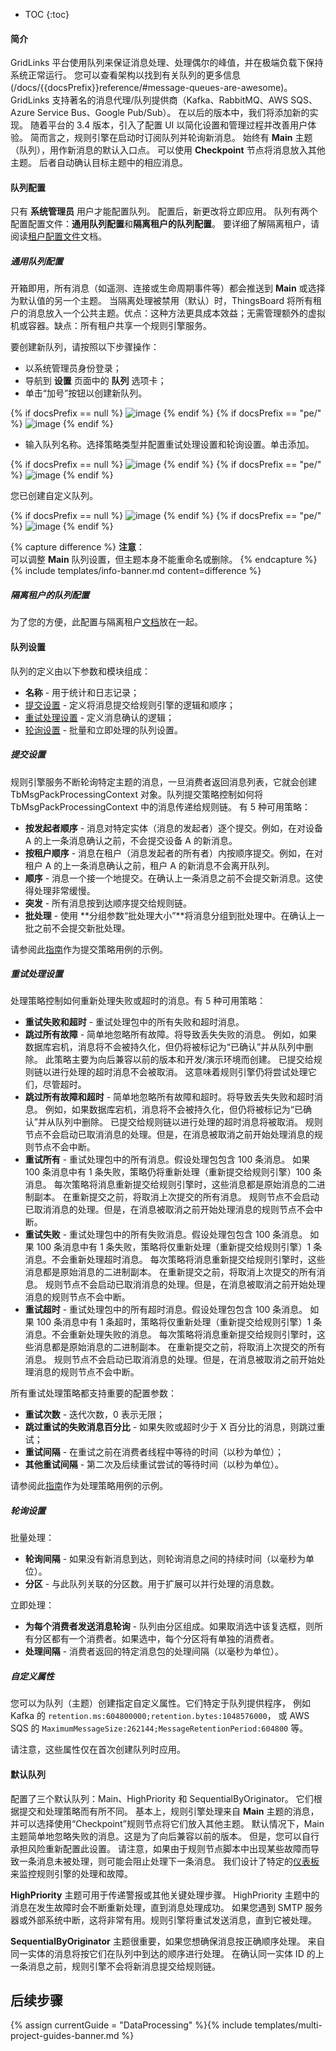 * TOC
{:toc}

#### 简介

GridLinks 平台使用队列来保证消息处理、处理偶尔的峰值，并在极端负载下保持系统正常运行。
您可以查看架构以找到有关队列的更多信息(/docs/{{docsPrefix}}reference/#message-queues-are-awesome)。
GridLinks 支持著名的消息代理/队列提供商（Kafka、RabbitMQ、AWS SQS、Azure Service Bus、Google Pub/Sub）。
在以后的版本中，我们将添加新的实现。
随着平台的 3.4 版本，引入了配置 UI 以简化设置和管理过程并改善用户体验。
简而言之，规则引擎在启动时订阅队列并轮询新消息。
始终有 **Main** 主题（队列），用作新消息的默认入口点。
可以使用 **Checkpoint** 节点将消息放入其他主题。
后者自动确认目标主题中的相应消息。

#### 队列配置

只有 **系统管理员** 用户才能配置队列。
配置后，新更改将立即应用。
队列有两个配置配置文件：**通用队列配置**和**隔离租户的队列配置**。
要详细了解隔离租户，请阅读[租户配置文件](/docs/{{docsPrefix}}user-guide/tenant-profiles/#processing-in-isolated-thingsboard-rule-engine-queues)文档。

##### 通用队列配置

开箱即用，所有消息（如遥测、连接或生命周期事件等）都会推送到 **Main** 或选择为默认值的另一个主题。
当隔离处理被禁用（默认）时，ThingsBoard 将所有租户的消息放入一个公共主题。优点：这种方法更具成本效益；无需管理额外的虚拟机或容器。缺点：所有租户共享一个规则引擎服务。

要创建新队列，请按照以下步骤操作：
- 以系统管理员身份登录；
- 导航到 **设置** 页面中的 **队列** 选项卡；
- 单击“加号”按钮以创建新队列。

{% if docsPrefix == null %}
![image](/images/user-guide/queues/add-queue-1-ce.png)
{% endif %}
{% if docsPrefix == "pe/" %}
![image](/images/user-guide/queues/add-queue-1-pe.png)
{% endif %}

- 输入队列名称。选择策略类型并配置重试处理设置和轮询设置。单击添加。

{% if docsPrefix == null %}
![image](/images/user-guide/queues/add-queue-2-ce.png)
{% endif %}
{% if docsPrefix == "pe/" %}
![image](/images/user-guide/queues/add-queue-2-pe.png)
{% endif %}

您已创建自定义队列。

{% if docsPrefix == null %}
![image](/images/user-guide/queues/add-queue-3-ce.png)
{% endif %}
{% if docsPrefix == "pe/" %}
![image](/images/user-guide/queues/add-queue-3-pe.png)
{% endif %}

{% capture difference %}
**注意**：
<br>
可以调整 **Main** 队列设置，但主题本身不能重命名或删除。
{% endcapture %}
{% include templates/info-banner.md content=difference %}

##### 隔离租户的队列配置

为了您的方便，此配置与隔离租户[文档](/docs/{{docsPrefix}}user-guide/tenant-profiles/#queue-configuration-for-isolated-tenants)放在一起。

#### 队列设置

队列的定义由以下参数和模块组成：

* **名称** - 用于统计和日志记录；
* [提交设置](/docs/{{docsPrefix}}user-guide/rule-engine-2-5/queues/#submit-settings) - 定义将消息提交给规则引擎的逻辑和顺序；
* [重试处理设置](/docs/{{docsPrefix}}user-guide/rule-engine-2-5/queues/#retries-processing-settings) - 定义消息确认的逻辑；
* [轮询设置](/docs/{{docsPrefix}}user-guide/rule-engine-2-5/queues/#polling-settings) - 批量和立即处理的队列设置。

##### 提交设置

规则引擎服务不断轮询特定主题的消息，一旦消费者返回消息列表，它就会创建 TbMsgPackProcessingContext 对象。队列提交策略控制如何将 TbMsgPackProcessingContext 中的消息传递给规则链。
有 5 种可用策略：

* **按发起者顺序** - 消息对特定实体（消息的发起者）逐个提交。例如，在对设备 A 的上一条消息确认之前，不会提交设备 A 的新消息。
* **按租户顺序** - 消息在租户（消息发起者的所有者）内按顺序提交。例如，在对租户 A 的上一条消息确认之前，租户 A 的新消息不会离开队列。
* **顺序** - 消息一个接一个地提交。在确认上一条消息之前不会提交新消息。这使得处理非常缓慢。
* **突发** - 所有消息按到达顺序提交给规则链。
* **批处理** - 使用 **分组参数“批处理大小”**将消息分组到批处理中。在确认上一批之前不会提交新批处理。

请参阅此[指南](/docs/{{docsPrefix}}user-guide/rule-engine-2-5/tutorials/queues-for-synchronization/)作为提交策略用例的示例。

##### 重试处理设置

处理策略控制如何重新处理失败或超时的消息。有 5 种可用策略：

* **重试失败和超时** - 重试处理包中的所有失败和超时消息。
* **跳过所有故障** - 简单地忽略所有故障。将导致丢失失败的消息。
例如，如果数据库宕机，消息将不会被持久化，但仍将被标记为“已确认”并从队列中删除。
此策略主要为向后兼容以前的版本和开发/演示环境而创建。
已提交给规则链以进行处理的超时消息不会被取消。
这意味着规则引擎仍将尝试处理它们，尽管超时。
* **跳过所有故障和超时** - 简单地忽略所有故障和超时。将导致丢失失败和超时消息。
例如，如果数据库宕机，消息将不会被持久化，但仍将被标记为“已确认”并从队列中删除。
已提交给规则链以进行处理的超时消息将被取消。
规则节点不会启动已取消消息的处理。但是，在消息被取消之前开始处理消息的规则节点不会中断。
* **重试所有** - 重试处理包中的所有消息。假设处理包包含 100 条消息。
如果 100 条消息中有 1 条失败，策略仍将重新处理（重新提交给规则引擎）100 条消息。
每次策略将消息重新提交给规则引擎时，这些消息都是原始消息的二进制副本。
在重新提交之前，将取消上次提交的所有消息。
规则节点不会启动已取消消息的处理。但是，在消息被取消之前开始处理消息的规则节点不会中断。
* **重试失败** - 重试处理包中的所有失败消息。假设处理包包含 100 条消息。
如果 100 条消息中有 1 条失败，策略将仅重新处理（重新提交给规则引擎）1 条消息。不会重新处理超时消息。
每次策略将消息重新提交给规则引擎时，这些消息都是原始消息的二进制副本。
在重新提交之前，将取消上次提交的所有消息。
规则节点不会启动已取消消息的处理。但是，在消息被取消之前开始处理消息的规则节点不会中断。
* **重试超时** - 重试处理包中的所有超时消息。假设处理包包含 100 条消息。
如果 100 条消息中有 1 条超时，策略将仅重新处理（重新提交给规则引擎）1 条消息。不会重新处理失败的消息。
每次策略将消息重新提交给规则引擎时，这些消息都是原始消息的二进制副本。
在重新提交之前，将取消上次提交的所有消息。
规则节点不会启动已取消消息的处理。但是，在消息被取消之前开始处理消息的规则节点不会中断。

所有重试处理策略都支持重要的配置参数：

* **重试次数** - 迭代次数，0 表示无限；
* **跳过重试的失败消息百分比** - 如果失败或超时少于 X 百分比的消息，则跳过重试；
* **重试间隔** - 在重试之前在消费者线程中等待的时间（以秒为单位）；
* **其他重试间隔** - 第二次及后续重试尝试的等待时间（以秒为单位）。

请参阅此[指南](/docs/{{docsPrefix}}user-guide/rule-engine-2-5/tutorials/queues-for-message-reprocessing/)作为处理策略用例的示例。

##### 轮询设置

批量处理：
* **轮询间隔** - 如果没有新消息到达，则轮询消息之间的持续时间（以毫秒为单位）。
* **分区** - 与此队列关联的分区数。用于扩展可以并行处理的消息数。

立即处理：
* **为每个消费者发送消息轮询** - 队列由分区组成。如果取消选中该复选框，则所有分区都有一个消费者。如果选中，每个分区将有单独的消费者。
* **处理间隔** - 消费者返回的特定消息包的处理间隔（以毫秒为单位）。

##### 自定义属性

您可以为队列（主题）创建指定自定义属性。它们特定于队列提供程序，
例如 Kafka 的 `retention.ms:604800000;retention.bytes:1048576000`，
或 AWS SQS 的 `MaximumMessageSize:262144;MessageRetentionPeriod:604800` 等。

请注意，这些属性仅在首次创建队列时应用。

#### 默认队列

配置了三个默认队列：Main、HighPriority 和 SequentialByOriginator。
它们根据提交和处理策略而有所不同。
基本上，规则引擎处理来自 **Main** 主题的消息，并可以选择使用“Checkpoint”规则节点将它们放入其他主题。
默认情况下，Main 主题简单地忽略失败的消息。这是为了向后兼容以前的版本。
但是，您可以自行承担风险重新配置此设置。
请注意，如果由于规则节点脚本中出现某些故障而导致一条消息未被处理，则可能会阻止处理下一条消息。
我们设计了特定的[仪表板](/docs/{{docsPrefix}}user-guide/rule-engine-2-0/overview/#rule-engine-statistics)来监控规则引擎的处理和故障。

**HighPriority** 主题可用于传递警报或其他关键处理步骤。
HighPriority 主题中的消息在发生故障时会不断重新处理，直到消息处理成功。
如果您遇到 SMTP 服务器或外部系统中断，这将非常有用。规则引擎将重试发送消息，直到它被处理。

**SequentialByOriginator** 主题很重要，如果您想确保消息按正确顺序处理。
来自同一实体的消息将按它们在队列中到达的顺序进行处理。
在确认同一实体 ID 的上一条消息之前，规则引擎不会将新消息提交给规则链。

## 后续步骤

{% assign currentGuide = "DataProcessing" %}{% include templates/multi-project-guides-banner.md %}